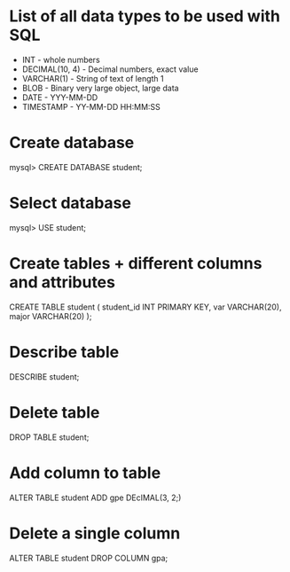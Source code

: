 # List of all data types to be used with SQL

* INT - whole numbers
* DECIMAL(10, 4) - Decimal numbers, exact value
* VARCHAR(1) - String of text of length 1
* BLOB - Binary very large object, large data
* DATE - YYY-MM-DD
* TIMESTAMP - YY-MM-DD HH:MM:SS

# Create database
  mysql> CREATE DATABASE student;

# Select database
  mysql> USE student;

# Create tables + different columns and attributes

  CREATE TABLE student (
    student_id INT PRIMARY KEY,
    var VARCHAR(20),
    major VARCHAR(20)
  );

# Describe table
  DESCRIBE student;

# Delete table
  DROP TABLE student;

# Add column to table 
  ALTER TABLE student ADD gpe DEcIMAL(3, 2;)

# Delete a single column
  ALTER TABLE student DROP COLUMN gpa;
